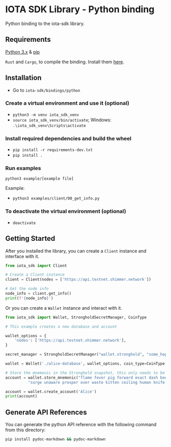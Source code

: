 # IOTA SDK Library - Python binding

Python binding to the iota-sdk library.

## Requirements

[Python 3.x](https://www.python.org) & [pip](https://pypi.org/project/pip)

`Rust` and `Cargo`, to compile the binding. Install them [here](https://doc.rust-lang.org/cargo/getting-started/installation.html).

## Installation

- Go to `iota-sdk/bindings/python`

### Create a virtual environment and use it (optional)
- `python3 -m venv iota_sdk_venv`
- `source iota_sdk_venv/bin/activate`; Windows: `.\iota_sdk_venv\Scripts\activate`

### Install required dependencies and build the wheel

- `pip install -r requirements-dev.txt`
- `pip install .`

### Run examples

`python3 example/[example file]`

Example: 
- `python3 examples/client/00_get_info.py`

### To deactivate the virtual environment (optional)

- `deactivate`

## Getting Started

After you installed the library, you can create a `Client` instance and interface with it.

```python
from iota_sdk import Client

# Create a Client instance
client = Client(nodes = ['https://api.testnet.shimmer.network'])

# Get the node info
node_info = client.get_info()
print(f'{node_info}')
```

Or you can create a `Wallet` instance and interact with it.

```python
from iota_sdk import Wallet, StrongholdSecretManager, CoinType

# This example creates a new database and account

wallet_options = {
    'nodes': ['https://api.testnet.shimmer.network'],
}

secret_manager = StrongholdSecretManager("wallet.stronghold", "some_hopefully_secure_password")

wallet = Wallet('./alice-database', wallet_options, coin_type=CoinType.SHIMMER, secret_manager)

# Store the mnemonic in the Stronghold snapshot, this only needs to be done once
account = wallet.store_mnemonic("flame fever pig forward exact dash body idea link scrub tennis minute " +
          "surge unaware prosper over waste kitten ceiling human knife arch situate civil")

account = wallet.create_account('Alice')
print(account)

```

## Generate API References

You can generate the python API reference with the following command from this directory:

```bash
pip install pydoc-markdown && pydoc-markdown
```